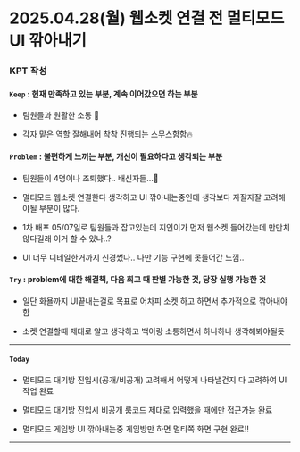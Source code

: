 # 2025.04.28(월) 웹소켓 연결 전 멀티모드 UI 깎아내기

### KPT 작성

#### `Keep` : 현재 만족하고 있는 부분, 계속 이어갔으면 하는 부분

- 팀원들과 원활한 소통 🌟

- 각자 맡은 역할 잘해내어 착착 진행되는 스무스함함🔥

#### `Problem` : 불편하게 느끼는 부분, 개선이 필요하다고 생각되는 부분

- 팀원들이 4명이나 조퇴했다.. 배신자들...🩻

- 멀티모드 웹소켓 연결한다 생각하고 UI 깎아내는중인데 생각보다 자잘자잘 고려해야될 부분이 많다.

- 1차 배포 05/07일로 팀원들과 잡고있는데 지인이가 먼저 웹소켓 들어갔는데 만만치 않다길래 이거 할 수 있나..?

- UI 너무 디테일한거까지 신경썼나.. 나만 기능 구현에 못들어간 느낌..

#### `Try` : problem에 대한 해결책, 다음 회고 때 판별 가능한 것, 당장 실행 가능한 것

- 일단 화욜까지 UI끝내는걸로 목표로 어차피 소켓 하고 하면서 추가적으로 깎아내야함

- 소켓 연결할때 제대로 알고 생각하고 백이랑 소통하면서 하나하나 생각해봐야될듯

---
#### `Today`

- 멀티모드 대기방 진입시(공개/비공개) 고려해서 어떻게 나타낼건지 다 고려하여 UI 작업 완료

- 멀티모드 대기방 진입시 비공개 룸코드 제대로 입력했을 때에만 접근가능 완료

- 멀티모드 게임방 UI 깎아내는중 게임방만 하면 멀티쪽 화면 구현 완료!!

---
